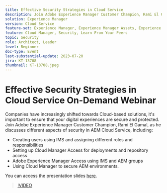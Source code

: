 ```yaml
---
title: Effective Security Strategies in Cloud Service
description: Join Adobe Experience Manager Customer Champion, Rami El Gamal, as he discusses different aspects of security in AEM Cloud Service.
solution: Experience Manager
version: Cloud Service
feature-set: Experience Manager, Experience Manager Assets, Experience Manager Sites
feature: Cloud Manager, Security, Learn From Your Peers
topic: Security
role: Architect, Leader
level: Beginner
doc-type: Event
last-substantial-update: 2023-07-20
jira: KT-13708
thumbnail: KT-13708.jpeg
---
```


# Effective Security Strategies in Cloud Service On-Demand Webinar

Companies have increasingly shifted towards Cloud-based solutions, it's important to ensure that your digital experiences are secure and protected. Join Adobe Experience Manager Customer Champion, Rami El Gamal, as he discusses different aspects of security in AEM Cloud Service, including:

 * Creating users using IMS and assigning different roles and responsibilities
 * Setting up Cloud Manager Access for deployments and repository access
 * Adobe Experience Manager Access using IMS and AEM groups
 * Using Cloud Manager to secure AEM environments.

You can access the presentation slides [here](../../assets/experience-manager/july2023/effective-security-strategies-in-cloud-service/AEM-CloudManager-Security_Webinar_July_18.pdf).

>[!VIDEO](https://video.tv.adobe.com/v/3421772/?learn=on)
